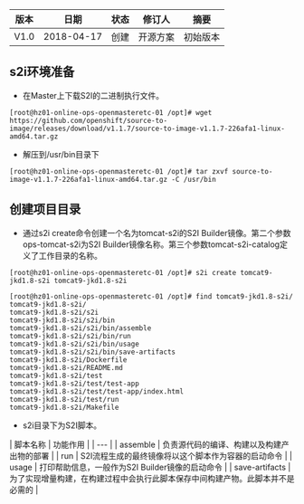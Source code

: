 | 版本   |   日期   |   状态  | 修订人    |    摘要   |
| ------ | ----- | ----- | ------- | ------ |
| V1.0  | 2018-04-17  | 创建  |  开源方案   |    初始版本  |


## s2i环境准备

- 在Master上下载S2I的二进制执行文件。
```
[root@hz01-online-ops-openmasteretc-01 /opt]# wget https://github.com/openshift/source-to-image/releases/download/v1.1.7/source-to-image-v1.1.7-226afa1-linux-amd64.tar.gz
```

- 解压到/usr/bin目录下
```
[root@hz01-online-ops-openmasteretc-01 /opt]# tar zxvf source-to-image-v1.1.7-226afa1-linux-amd64.tar.gz -C /usr/bin
```

## 创建项目目录

- 通过s2i create命令创建一个名为tomcat-s2i的S2I Builder镜像。第二个参数ops-tomcat-s2i为S2I Builder镜像名称。第三个参数tomcat-s2i-catalog定义了工作目录的名称。

```
[root@hz01-online-ops-openmasteretc-01 /opt]# s2i create tomcat9-jkd1.8-s2i tomcat9-jkd1.8-s2i

[root@hz01-online-ops-openmasteretc-01 /opt]# find tomcat9-jkd1.8-s2i/
tomcat9-jkd1.8-s2i/
tomcat9-jkd1.8-s2i/s2i
tomcat9-jkd1.8-s2i/s2i/bin
tomcat9-jkd1.8-s2i/s2i/bin/assemble
tomcat9-jkd1.8-s2i/s2i/bin/run
tomcat9-jkd1.8-s2i/s2i/bin/usage
tomcat9-jkd1.8-s2i/s2i/bin/save-artifacts
tomcat9-jkd1.8-s2i/Dockerfile
tomcat9-jkd1.8-s2i/README.md
tomcat9-jkd1.8-s2i/test
tomcat9-jkd1.8-s2i/test/test-app
tomcat9-jkd1.8-s2i/test/test-app/index.html
tomcat9-jkd1.8-s2i/test/run
tomcat9-jkd1.8-s2i/Makefile
```

- s2i目录下为S2I脚本。

| 脚本名称 | 功能作用 |
| --- |
| assemble | 负责源代码的编译、构建以及构建产出物的部署 |
| run | S2I流程生成的最终镜像将以这个脚本作为容器的启动命令 |
| usage | 打印帮助信息，一般作为S2I Builder镜像的启动命令 |
| save-artifacts | 为了实现增量构建，在构建过程中会执行此脚本保存中间构建产物。此脚本并不是必需的 |
